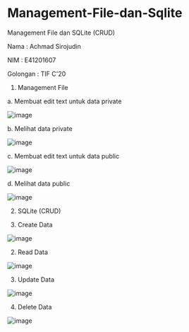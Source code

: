 # Management-File-dan-Sqlite
Management File dan SQLite (CRUD)

Nama : Achmad Sirojudin

NIM : E41201607

Golongan : TIF C'20

1. Management File

a. Membuat edit text untuk data private

![image](https://user-images.githubusercontent.com/80249314/138596086-647bf0ce-bd90-4eae-ba9c-9b7fbfcfaedc.png)

b. Melihat data private

![image](https://user-images.githubusercontent.com/80249314/138596137-48e9fb37-c047-4e3d-9dcd-2f0a56ace6e1.png)

c. Membuat edit text untuk data public

![image](https://user-images.githubusercontent.com/80249314/138596204-4b959373-ee8a-4043-9b5d-4288d88010f0.png)

d. Melihat data public

![image](https://user-images.githubusercontent.com/80249314/138596208-7e13e6fc-5448-4377-9771-b4ab6f2ef8c8.png)

2. SQLite (CRUD)

1. Create Data

![image](https://user-images.githubusercontent.com/80249314/138596403-3559b048-8ad8-494c-b6ff-4bf73409d7c4.png)

2. Read Data

![image](https://user-images.githubusercontent.com/80249314/138596622-d99d9d0a-579e-4e0a-a4e2-425ea9e0b9b9.png)

3. Update Data

![image](https://user-images.githubusercontent.com/80249314/138596647-6db7be09-7c9f-4bca-b7ec-b5c7e54b8c25.png)

4. Delete Data

![image](https://user-images.githubusercontent.com/80249314/138596672-245e6f06-de42-49fc-8dff-8d99157c6468.png)
